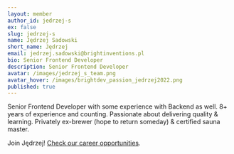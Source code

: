 ```yaml
---
layout: member
author_id: jedrzej-s
ex: false
slug: jedrzej-s
name: Jędrzej Sadowski
short_name: Jędrzej
email: jedrzej.sadowski@brightinventions.pl
bio: Senior Frontend Developer
description: Senior Frontend Developer
avatar: /images/jedrzej_s_team.png
avatar_hover: /images/brightdev_passion_jedrzej2022.png
published: true
---
```

Senior Frontend Developer with some experience with Backend as well. 8+ years of experience and counting. Passionate about delivering quality & learning. Privately ex-brewer (hope to return someday) & certified sauna master.

Join Jędrzej! [Check our career opportunities](/career).